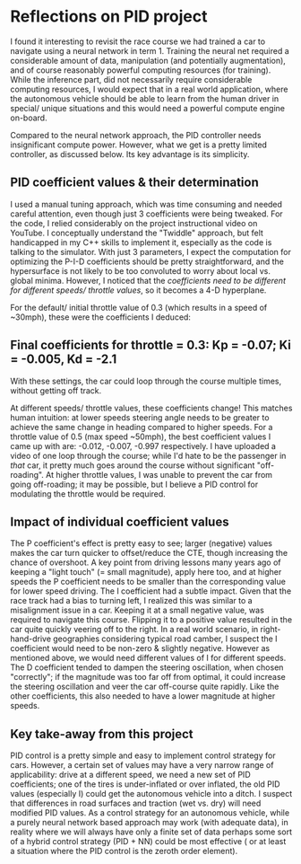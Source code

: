 # Reflections on PID project

I found it interesting to revisit the race course we had trained a car to navigate using a neural network in term 1. Training the neural net required a considerable amount of data, manipulation (and potentially augmentation), and of course reasonably powerful computing resources (for training). While the inference part, did not necessarily require considerable computing resources, I would expect that in a real world application, where the autonomous vehicle should be able to learn from the human driver in special/ unique situations and this would need a powerful compute engine on-board.

Compared to the neural network approach, the PID controller needs insignificant compute power. However, what we get is a pretty limited controller, as discussed below. Its key advantage is its simplicity.

## PID coefficient values & their determination

I used a manual tuning approach, which was time consuming and needed careful attention, even though just 3 coefficients were being tweaked. For the code, I relied considerably on the project instructional video on YouTube. I conceptually understand the "Twiddle" approach, but felt handicapped in my C++ skills to implement it, especially as the code is talking to the simulator. With just 3 parameters, I expect the computation for optimizing the P-I-D coefficients should be pretty straightforward, and the hypersurface is not likely to be too convoluted to worry about local vs. global minima. However, I noticed that the *coefficients need to be different for different speeds/ throttle values*, so it becomes a 4-D hyperplane.

For the default/ initial throttle value of 0.3 (which results in a speed of ~30mph), these were the coefficients I deduced:
## Final coefficients for throttle = 0.3:  Kp = -0.07; Ki = -0.005, Kd = -2.1
With these settings, the car could loop through the course multiple times, without getting off track.

At different speeds/ throttle values, these coefficients change! This matches human intuition: at lower speeds steering angle needs to be greater to achieve the same change in heading compared to higher speeds. For a throttle value of 0.5 (max speed ~50mph), the best coefficient values I came up with are: -0.012, -0.007, -0.997 respectively. I have uploaded a video of one loop through the course; while I'd hate to be the passenger in *that* car, it pretty much goes around the course without significant "off-roading". At higher throttle values, I was unable to prevent the car from going off-roading; it may be possible, but I believe a PID control for modulating the throttle would be required.

## Impact of individual coefficient values
The P coefficient's effect is pretty easy to see; larger (negative) values makes the car turn quicker to offset/reduce the CTE, though increasing the chance of overshoot. A key point from driving lessons many years ago of keeping a "light touch" (= small magnitude), apply here too, and at higher speeds the P coefficient needs to be smaller than the corresponding value for lower speed driving.
The I coefficient had a subtle impact. Given that the race track had a bias to turning left, I realized this was similar to a misalignment issue in a car. Keeping it at a small negative value, was required to navigate this course. Flipping it to a positive value resulted in the car quite quickly veering off to the right. In a real world scenario, in right-hand-drive geographies considering typical road camber, I suspect the I coefficient would need to be non-zero & slightly negative. However as mentioned above, we would need different values of I for different speeds.
The D coefficient tended to dampen the steering oscillation, when chosen "correctly"; if the magnitude was too far off from optimal, it could increase the steering oscillation and veer the car off-course quite rapidly. Like the other coefficients, this also needed to have a lower magnitude at higher speeds.

## Key take-away from this project
PID control is a pretty simple and easy to implement control strategy for cars. However, a certain set of values may have a very narrow range of applicability: drive at a different speed, we need a new set of PID coefficients; one of the tires is under-inflated or over inflated, the old PID values (especially I) could get the autonomous vehicle into a ditch. I suspect that differences in road surfaces and traction (wet vs. dry) will need modified PID values.
As a control strategy for an autonomous vehicle, while a purely neural network based approach may work (with adequate data), in reality where we will always have only a finite set of data perhaps some sort of a hybrid control strategy (PID + NN) could be most effective ( or at least a situation where the PID control is the zeroth order element).
